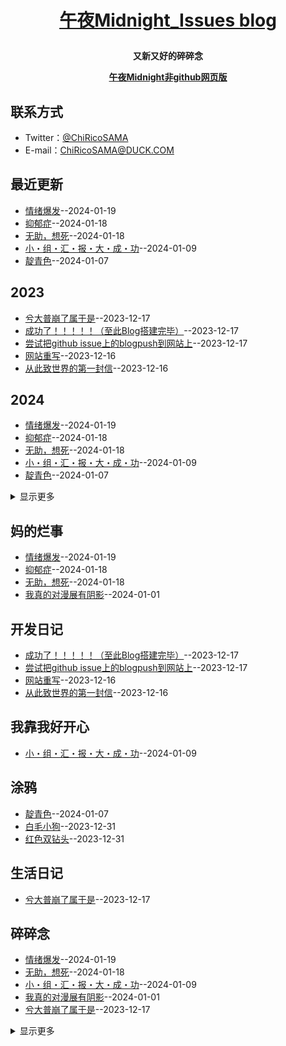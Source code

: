 **<p align="center">[午夜Midnight_Issues blog](https://github.com/ChiricoSAMA/Blog/)</p>**
====

**<p align="center">又新又好的碎碎念</p>**
**<p align="center">[午夜Midnight非github网页版](https://midnight.4everland.app)</p>**

## 联系方式
- Twitter：[@ChiRicoSAMA](https://twitter.com/ChiRicoSAMA)
- E-mail：[ChiRicoSAMA@DUCK.COM](mailto:chiricosama@duck.com)

## 最近更新
- [情绪爆发](https://github.com/ChiricoSAMA/Blog/issues/14)--2024-01-19
- [抑郁症](https://github.com/ChiricoSAMA/Blog/issues/13)--2024-01-18
- [无助，想死](https://github.com/ChiricoSAMA/Blog/issues/12)--2024-01-18
- [小・组・汇・报・大・成・功](https://github.com/ChiricoSAMA/Blog/issues/11)--2024-01-09
- [靛青色](https://github.com/ChiricoSAMA/Blog/issues/10)--2024-01-07
## 2023
- [兮大普崩了属于是](https://github.com/ChiricoSAMA/Blog/issues/6)--2023-12-17
- [成功了！！！！！（至此Blog搭建完毕）](https://github.com/ChiricoSAMA/Blog/issues/5)--2023-12-17
- [尝试把github issue上的blogpush到网站上](https://github.com/ChiricoSAMA/Blog/issues/4)--2023-12-17
- [网站重写](https://github.com/ChiricoSAMA/Blog/issues/3)--2023-12-16
- [从此致世界的第一封信](https://github.com/ChiricoSAMA/Blog/issues/2)--2023-12-16
## 2024
- [情绪爆发](https://github.com/ChiricoSAMA/Blog/issues/14)--2024-01-19
- [抑郁症](https://github.com/ChiricoSAMA/Blog/issues/13)--2024-01-18
- [无助，想死](https://github.com/ChiricoSAMA/Blog/issues/12)--2024-01-18
- [小・组・汇・报・大・成・功](https://github.com/ChiricoSAMA/Blog/issues/11)--2024-01-09
- [靛青色](https://github.com/ChiricoSAMA/Blog/issues/10)--2024-01-07
<details><summary>显示更多</summary>

- [我真的对漫展有阴影](https://github.com/ChiricoSAMA/Blog/issues/9)--2024-01-01
- [白毛小狗](https://github.com/ChiricoSAMA/Blog/issues/8)--2023-12-31
- [红色双钻头](https://github.com/ChiricoSAMA/Blog/issues/7)--2023-12-31
</details>

## 妈的烂事
- [情绪爆发](https://github.com/ChiricoSAMA/Blog/issues/14)--2024-01-19
- [抑郁症](https://github.com/ChiricoSAMA/Blog/issues/13)--2024-01-18
- [无助，想死](https://github.com/ChiricoSAMA/Blog/issues/12)--2024-01-18
- [我真的对漫展有阴影](https://github.com/ChiricoSAMA/Blog/issues/9)--2024-01-01
## 开发日记
- [成功了！！！！！（至此Blog搭建完毕）](https://github.com/ChiricoSAMA/Blog/issues/5)--2023-12-17
- [尝试把github issue上的blogpush到网站上](https://github.com/ChiricoSAMA/Blog/issues/4)--2023-12-17
- [网站重写](https://github.com/ChiricoSAMA/Blog/issues/3)--2023-12-16
- [从此致世界的第一封信](https://github.com/ChiricoSAMA/Blog/issues/2)--2023-12-16
## 我靠我好开心
- [小・组・汇・报・大・成・功](https://github.com/ChiricoSAMA/Blog/issues/11)--2024-01-09
## 涂鸦
- [靛青色](https://github.com/ChiricoSAMA/Blog/issues/10)--2024-01-07
- [白毛小狗](https://github.com/ChiricoSAMA/Blog/issues/8)--2023-12-31
- [红色双钻头](https://github.com/ChiricoSAMA/Blog/issues/7)--2023-12-31
## 生活日记
- [兮大普崩了属于是](https://github.com/ChiricoSAMA/Blog/issues/6)--2023-12-17
## 碎碎念
- [情绪爆发](https://github.com/ChiricoSAMA/Blog/issues/14)--2024-01-19
- [无助，想死](https://github.com/ChiricoSAMA/Blog/issues/12)--2024-01-18
- [小・组・汇・报・大・成・功](https://github.com/ChiricoSAMA/Blog/issues/11)--2024-01-09
- [我真的对漫展有阴影](https://github.com/ChiricoSAMA/Blog/issues/9)--2024-01-01
- [兮大普崩了属于是](https://github.com/ChiricoSAMA/Blog/issues/6)--2023-12-17
<details><summary>显示更多</summary>

- [成功了！！！！！（至此Blog搭建完毕）](https://github.com/ChiricoSAMA/Blog/issues/5)--2023-12-17
- [尝试把github issue上的blogpush到网站上](https://github.com/ChiricoSAMA/Blog/issues/4)--2023-12-17
</details>

